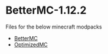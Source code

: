 # BetterMC-1.12.2

Files for the below minecraft modpacks
- [BetterMC](https://www.technicpack.net/modpack/optimized-1122.1880680)
- [OptimizedMC](https://www.technicpack.net/modpack/optimizedmc-1122.1895404)

